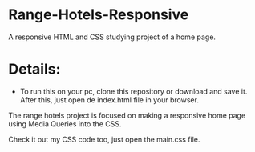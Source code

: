 # Range-Hotels-Responsive
A responsive HTML and CSS studying project of a home page.

# Details:

- To run this on your pc, clone this repository or download and save it. After this, just open de index.html file in your browser.

The range hotels project is focused on making a responsive home page using Media Queries into the CSS.

Check it out my CSS code too, just open the main.css file.
